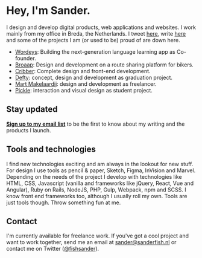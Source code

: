 # Hey, I'm Sander.

I design and develop digital products, web applications and websites. I work mainly from my office in Breda, the Netherlands. 
I tweet [here](https://twitter.com/fishsander), write [here](https://medium.com/@sandervisser/) and some of the projects I am (or used to be) proud of are down here.

- [Wordeys](https://wordeys.com): Building the next-generation language learning app as Co-founder.
- [Broaap](http://broaap.com): Design and development on a route sharing platform for bikers.
- [Cribber](http://cribber.nl): Complete design and front-end development.
- [Defty](http://defty.nl): concept, design and development as graduation project.
- [Mart Makelaardij](http://www.martmakelaardij.nl/): design and development as freelancer.
- [Pickle](http://fishhq.nl/pickle/): interaction and visual design as student project.

## Stay updated

**[Sign up to my email list](http://sanderfish.us15.list-manage1.com/subscribe?u=623bafe9c5e3900424bab0840&id=f64532673c)** to be the first to know about my writing and the products I launch.

## Tools and technologies

I find new technologies exciting and am always in the lookout for new stuff. For design I use tools as pencil & paper, Sketch, Figma, InVision and Marvel. Depending on the needs of the project I develop with technologies like HTML, CSS, Javascript (vanilla and frameworks like jQuery, React, Vue and Angular), Ruby on Rails, NodeJS, PHP, Gulp, Webpack, npm and SCSS. I know front end frameworks too, although I usually roll my own. Tools are just tools though. Throw something fun at me.

## Contact

I'm currently available for freelance work. If you've got a cool project and want to work together, send me an email at [sander@sanderfish.nl](sander@sanderfish.nl) or contact me on Twitter ([@fishsander](https://twitter.com/fishsander)).
